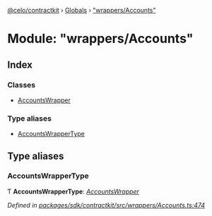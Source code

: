 [@celo/contractkit](../README.md) › [Globals](../globals.md) › ["wrappers/Accounts"](_wrappers_accounts_.md)

# Module: "wrappers/Accounts"

## Index

### Classes

* [AccountsWrapper](../classes/_wrappers_accounts_.accountswrapper.md)

### Type aliases

* [AccountsWrapperType](_wrappers_accounts_.md#accountswrappertype)

## Type aliases

###  AccountsWrapperType

Ƭ **AccountsWrapperType**: *[AccountsWrapper](../classes/_wrappers_accounts_.accountswrapper.md)*

*Defined in [packages/sdk/contractkit/src/wrappers/Accounts.ts:474](https://github.com/celo-org/celo-monorepo/blob/master/packages/sdk/contractkit/src/wrappers/Accounts.ts#L474)*
